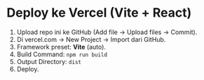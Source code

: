 # Deploy ke Vercel (Vite + React)

1) Upload repo ini ke GitHub (Add file → Upload files → Commit).
2) Di vercel.com → New Project → Import dari GitHub.
3) Framework preset: **Vite** (auto).
4) Build Command: `npm run build`
5) Output Directory: `dist`
6) Deploy.
